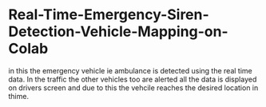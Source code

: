 # Real-Time-Emergency-Siren-Detection-Vehicle-Mapping-on-Colab

in this the emergency vehicle ie ambulance is detected using the real time data.
In the traffic the other vehicles too are alerted all the data is displayed on drivers screen and due to this the vehcile reaches the desired location in thime.
